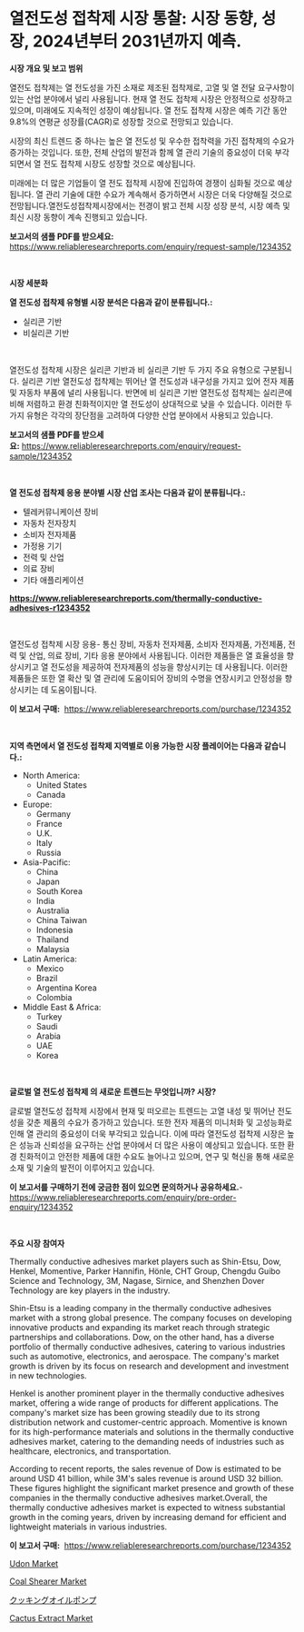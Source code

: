 <p><h1>열전도성 접착제 시장 통찰: 시장 동향, 성장, 2024년부터 2031년까지 예측.</h1></p><p><strong>시장 개요 및 보고 범위</strong></p>
<p><p>열전도 접착제는 열 전도성을 가진 소재로 제조된 접착제로, 고열 및 열 전달 요구사항이 있는 산업 분야에서 널리 사용됩니다. 현재 열 전도 접착제 시장은 안정적으로 성장하고 있으며, 미래에도 지속적인 성장이 예상됩니다. 열 전도 접착제 시장은 예측 기간 동안 9.8%의 연평균 성장률(CAGR)로 성장할 것으로 전망되고 있습니다.</p><p>시장의 최신 트렌드 중 하나는 높은 열 전도성 및 우수한 접착력을 가진 접착제의 수요가 증가하는 것입니다. 또한, 전체 산업의 발전과 함께 열 관리 기술의 중요성이 더욱 부각되면서 열 전도 접착제 시장도 성장할 것으로 예상됩니다.</p><p>미래에는 더 많은 기업들이 열 전도 접착제 시장에 진입하여 경쟁이 심화될 것으로 예상됩니다. 열 관리 기술에 대한 수요가 계속해서 증가하면서 시장은 더욱 다양해질 것으로 전망됩니다.열전도성접착제시장에서는 전경이 밝고 전체 시장 성장 분석, 시장 예측 및 최신 시장 동향이 계속 진행되고 있습니다.</p></p>
<p><strong>보고서의 샘플 PDF를 받으세요:</strong> <a href="https://www.reliableresearchreports.com/enquiry/request-sample/1234352">https://www.reliableresearchreports.com/enquiry/request-sample/1234352</a></p>
<p>&nbsp;</p>
<p><strong>시장 세분화</strong></p>
<p><strong>열 전도성 접착제 유형별 시장 분석은 다음과 같이 분류됩니다.:</strong></p>
<p><ul><li>실리콘 기반</li><li>비실리콘 기반</li></ul></p>
<p>&nbsp;</p>
<p><p>열전도성 접착제 시장은 실리콘 기반과 비 실리콘 기반 두 가지 주요 유형으로 구분됩니다. 실리콘 기반 열전도성 접착제는 뛰어난 열 전도성과 내구성을 가지고 있어 전자 제품 및 자동차 부품에 널리 사용됩니다. 반면에 비 실리콘 기반 열전도성 접착제는 실리콘에 비해 저렴하고 환경 친화적이지만 열 전도성이 상대적으로 낮을 수 있습니다. 이러한 두 가지 유형은 각각의 장단점을 고려하여 다양한 산업 분야에서 사용되고 있습니다.</p></p>
<p><strong>보고서의 샘플 PDF를 받으세요:</strong>&nbsp;<a href="https://www.reliableresearchreports.com/enquiry/request-sample/1234352">https://www.reliableresearchreports.com/enquiry/request-sample/1234352</a></p>
<p>&nbsp;</p>
<p><strong> 열 전도성 접착제 응용 분야별 시장 산업 조사는 다음과 같이 분류됩니다.:</strong></p>
<p><ul><li>텔레커뮤니케이션 장비</li><li>자동차 전자장치</li><li>소비자 전자제품</li><li>가정용 기기</li><li>전력 및 산업</li><li>의료 장비</li><li>기타 애플리케이션</li></ul></p>
<p><strong><a href="https://www.reliableresearchreports.com/thermally-conductive-adhesives-r1234352">https://www.reliableresearchreports.com/thermally-conductive-adhesives-r1234352</a></strong></p>
<p>&nbsp;</p>
<p><p>열전도성 접착제 시장 응용- 통신 장비, 자동차 전자제품, 소비자 전자제품, 가전제품, 전력 및 산업, 의료 장비, 기타 응용 분야에서 사용됩니다. 이러한 제품들은 열 효율성을 향상시키고 열 전도성을 제공하여 전자제품의 성능을 향상시키는 데 사용됩니다. 이러한 제품들은 또한 열 확산 및 열 관리에 도움이되어 장비의 수명을 연장시키고 안정성을 향상시키는 데 도움이됩니다.</p></p>
<p><strong>이 보고서 구매:</strong>&nbsp; <a href="https://www.reliableresearchreports.com/purchase/1234352">https://www.reliableresearchreports.com/purchase/1234352</a></p>
<p>&nbsp;</p>
<p><strong>지역 측면에서 열 전도성 접착제 지역별로 이용 가능한 시장 플레이어는 다음과 같습니다.:</strong></p>
<p><ul>
    <li>
        North America:
        <ul>
            <li>United States</li>
            <li>Canada</li>
        </ul>
    </li>
    <li>
        Europe:
        <ul>
            <li>Germany</li>
            <li>France</li>
            <li>U.K.</li>
            <li>Italy</li>
            <li>Russia</li>
        </ul>
    </li>
    <li>
        Asia-Pacific:
        <ul>
            <li>China</li>
            <li>Japan</li>
            <li>South Korea</li>
            <li>India</li>
            <li>Australia</li>
            <li>China Taiwan</li>
            <li>Indonesia</li>
            <li>Thailand</li>
            <li>Malaysia</li>
        </ul>
    </li>
    <li>
        Latin America:
        <ul>
            <li>Mexico</li>
            <li>Brazil</li>
            <li>Argentina Korea</li>
            <li>Colombia</li>
        </ul>
    </li>
    <li>
        Middle East & Africa:
        <ul>
            <li>Turkey</li>
            <li>Saudi</li>
            <li>Arabia</li>
            <li>UAE</li>
            <li>Korea</li>
        </ul>
    </li>
    </ul></p>
<p>&nbsp;</p>
<p><strong>글로벌 열 전도성 접착제 의 새로운 트렌드는 무엇입니까? 시장?</strong></p>
<p><p>글로벌 열전도성 접착제 시장에서 현재 및 떠오르는 트렌드는 고열 내성 및 뛰어난 전도성을 갖춘 제품의 수요가 증가하고 있습니다. 또한 전자 제품의 미니처화 및 고성능화로 인해 열 관리의 중요성이 더욱 부각되고 있습니다. 이에 따라 열전도성 접착제 시장은 높은 성능과 신뢰성을 요구하는 산업 분야에서 더 많은 사용이 예상되고 있습니다. 또한 환경 친화적이고 안전한 제품에 대한 수요도 늘어나고 있으며, 연구 및 혁신을 통해 새로운 소재 및 기술의 발전이 이루어지고 있습니다.</p></p>
<p><strong>이 보고서를 구매하기 전에 궁금한 점이 있으면 문의하거나 공유하세요.</strong>- <a href="https://www.reliableresearchreports.com/enquiry/pre-order-enquiry/1234352">https://www.reliableresearchreports.com/enquiry/pre-order-enquiry/1234352</a></p>
<p>&nbsp;</p>
<p><strong>주요 시장 참여자</strong></p>
<p><p>Thermally conductive adhesives market players such as Shin-Etsu, Dow, Henkel, Momentive, Parker Hannifin, Hönle, CHT Group, Chengdu Guibo Science and Technology, 3M, Nagase, Sirnice, and Shenzhen Dover Technology are key players in the industry.</p><p>Shin-Etsu is a leading company in the thermally conductive adhesives market with a strong global presence. The company focuses on developing innovative products and expanding its market reach through strategic partnerships and collaborations. Dow, on the other hand, has a diverse portfolio of thermally conductive adhesives, catering to various industries such as automotive, electronics, and aerospace. The company's market growth is driven by its focus on research and development and investment in new technologies.</p><p>Henkel is another prominent player in the thermally conductive adhesives market, offering a wide range of products for different applications. The company's market size has been growing steadily due to its strong distribution network and customer-centric approach. Momentive is known for its high-performance materials and solutions in the thermally conductive adhesives market, catering to the demanding needs of industries such as healthcare, electronics, and transportation.</p><p>According to recent reports, the sales revenue of Dow is estimated to be around USD 41 billion, while 3M's sales revenue is around USD 32 billion. These figures highlight the significant market presence and growth of these companies in the thermally conductive adhesives market.Overall, the thermally conductive adhesives market is expected to witness substantial growth in the coming years, driven by increasing demand for efficient and lightweight materials in various industries.</p></p>
<p><strong>이 보고서 구매:</strong>&nbsp;&nbsp;<a href="https://www.reliableresearchreports.com/purchase/1234352">https://www.reliableresearchreports.com/purchase/1234352</a></p>
<p><p><a href="https://www.linkedin.com/pulse/decoding-udon-market-metrics-share-trends-growth-patterns-growizr-xkkff?trackingId=uMJQuPM76JMeiLo%2FnQeYlQ%3D%3D">Udon Market</a></p><p><a href="https://github.com/ChiragRP21/Market-Research-Report-List-4/blob/main/coal-shearer-market.md">Coal Shearer Market</a></p><p><a href="https://github.com/lrlmopnhwd79300/Market-Research-Report-List-1/blob/main/973153526810.md">クッキングオイルポンプ</a></p><p><a href="https://www.linkedin.com/pulse/cactus-extract-market-size-trends-growth-outlook-forecasted-j9skc?trackingId=8j86kD0nsXWON0BTNeAl%2FA%3D%3D">Cactus Extract Market</a></p></p>